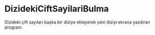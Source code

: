 # DizidekiCiftSayilariBulma
Dizideki çift sayıları başka bir diziye ekleyerek yeni diziyi ekrana yazdıran program.
